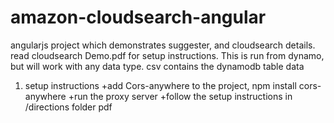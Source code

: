 # amazon-cloudsearch-angular
angularjs project which demonstrates suggester, and cloudsearch details.
read cloudsearch Demo.pdf for setup instructions. This is run from dynamo, but will work with any data type.
csv contains the dynamodb table data

1. setup instructions
+add Cors-anywhere to the project, npm install cors-anywhere
+run the proxy server
+follow the setup instructions in /directions folder pdf
